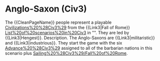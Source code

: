 # Anglo-Saxon (Civ3)

The {{CleanPageName}} people represent a playable [Civilizations%20%28Civ3%29](civilization) from the {{Link3|Fall of Rome}} [List%20of%20scenarios%20in%20Civ3](scenario) in "". They are led by {{Link3|Hengest}}.
Description.
The Anglo-Saxons are {{Link3|militaristic}} and {{Link3|industrious}}. They start the game with the six [Advance%20%28Civ3%29](technologies) assigned to all of the barbarian nations in this scenario plus [Sailing%20%28Civ3%29/Fall%20of%20Rome](Sailing).
